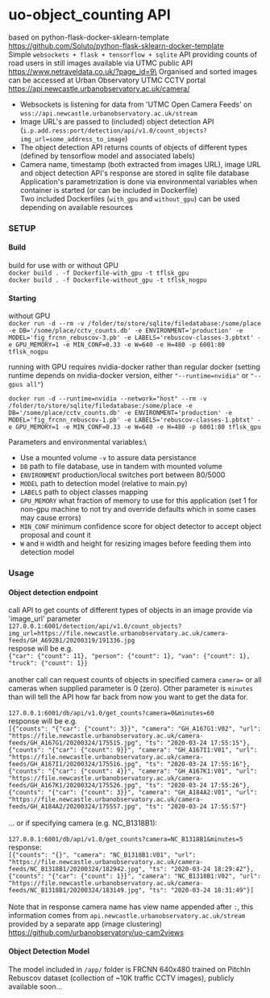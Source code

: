 # uo-object_counting API
based on python-flask-docker-sklearn-template \
https://github.com/Soluto/python-flask-sklearn-docker-template
\
Simple `websockets + flask + tensorflow + sqlite` API providing counts of road users in still images available via UTMC public API https://www.netraveldata.co.uk/?page_id=9\
Organised and sorted images can be accessed at Urban Observatory UTMC CCTV portal https://api.newcastle.urbanobservatory.ac.uk/camera/
- Websockets is listening for data from 'UTMC Open Camera Feeds' on `wss://api.newcastle.urbanobservatory.ac.uk/stream`
- Image URL's are passed to (included) object detection API (`i.p.add.ress:port/detection/api/v1.0/count_objects?img_url=some_address_to_image`)
- The object detection API returns counts of objects of different types (defined by tensorflow model and associated labels)
- Camera name, timestamp (both extracted from images URL), image URL and object detection API's response are stored in sqlite file database
Application's parametrization is done via environmental variables when container is started (or can be included in Dockerfile) \
Two included Dockerfiles (`with_gpu` and `without_gpu`) can be used depending on available resources

### SETUP
#### Build
build for use with or without GPU \
`docker build . -f Dockerfile-with_gpu -t tflsk_gpu`  \
`docker build . -f Dockerfile-without_gpu -t tflsk_nogpu`

#### Starting
without GPU \
`docker run -d --rm -v /folder/to/store/sqlite/filedatabase:/some/place -e DB='/some/place/cctv_counts.db' -e ENVIRONMENT='production' -e MODEL='fig_frcnn_rebuscov-3.pb' -e LABELS='rebuscov-classes-3.pbtxt' -e GPU_MEMORY=1 -e MIN_CONF=0.33 -e W=640 -e H=480 -p 6001:80 tflsk_nogpu`

running with GPU requires nvidia-docker rather than regular docker (setting runtime depends on nvidia-docker version, either `"--runtime=nvidia"` or `"--gpus all"`)

`docker run -d --runtime=nvidia --network="host" --rm -v /folder/to/store/sqlite/filedatabase:/some/place -e DB='/some/place/cctv_counts.db' -e ENVIRONMENT='production' -e MODEL='fig_frcnn_rebuscov-1.pb' -e LABELS='rebuscov-classes-1.pbtxt' -e GPU_MEMORY=1 -e MIN_CONF=0.33 -e W=640 -e H=480 -p 6001:80 tflsk_gpu`

Parameters and environmental variables:\
- Use a mounted volume `-v` to assure data persistance
- `DB` path to file database, use in tandem with mounted volume
- `ENVIRONMENT` production/local switches port between 80/5000
- `MODEL` path to detection model (relative to main.py)
- `LABELS` path to object classes mapping
- `GPU_MEMORY` what fraction of memory to use for this application (set 1 for non-gpu machine to not try and override defaults which in some cases may cause errors)
- `MIN_CONF` minimum confidence score for object detector to accept object proposal and count it
- `W` and `H` width and height for resizing images before feeding them into detection model

### Usage
#### Object detection endpoint
call API to get counts of different types of objects in an image provide via 'image_url' parameter\
`127.0.0.1:6001/detection/api/v1.0/count_objects?img_url=https://file.newcastle.urbanobservatory.ac.uk/camera-feeds/GH_A692B1/20200319/191336.jpg`\
respose will be e.g.\
`{"car": {"count": 11}, "person": {"count": 1}, "van": {"count": 1}, "truck": {"count": 1}}`\
\
another call can request counts of objects in specified camera `camera=` or all cameras when supplied parameter is 0 (zero). Other parameter is `minutes` than will tell the API how far back from now you want to get the data for.\
\
`127.0.0.1:6001/db/api/v1.0/get_counts?camera=0&minutes=60`\
response will be e.g.\
`[{"counts": "{"car": {"count": 3}}", "camera": "GH_A167G1:V02", "url": "https://file.newcastle.urbanobservatory.ac.uk/camera-feeds/GH_A167G1/20200324/175515.jpg", "ts": "2020-03-24 17:55:15"}, {"counts": "{"car": {"count": 9}}", "camera": "GH_A167I1:V01", "url": "https://file.newcastle.urbanobservatory.ac.uk/camera-feeds/GH_A167I1/20200324/175516.jpg", "ts": "2020-03-24 17:55:16"}, {"counts": "{"car": {"count": 4}}", "camera": "GH_A167K1:V01", "url": "https://file.newcastle.urbanobservatory.ac.uk/camera-feeds/GH_A167K1/20200324/175526.jpg", "ts": "2020-03-24 17:55:26"}, {"counts": "{"car": {"count": 3}}", "camera": "GH_A184A2:V01", "url": "https://file.newcastle.urbanobservatory.ac.uk/camera-feeds/GH_A184A2/20200324/175557.jpg", "ts": "2020-03-24 17:55:57"}`\
\
... or if specifying camera (e.g. NC_B1318B1): \
\
`127.0.0.1:6001/db/api/v1.0/get_counts?camera=NC_B1318B1&minutes=5`
response: \
`[{"counts": "{}", "camera": "NC_B1318B1:V01", "url": "https://file.newcastle.urbanobservatory.ac.uk/camera-feeds/NC_B1318B1/20200324/182942.jpg", "ts": "2020-03-24 18:29:42"}, {"counts": "{"car": {"count": 1}}", "camera": "NC_B1318B1:V02", "url": "https://file.newcastle.urbanobservatory.ac.uk/camera-feeds/NC_B1318B1/20200324/183149.jpg", "ts": "2020-03-24 18:31:49"}]`\
\
Note that in response camera name has view name appended after `:`, this information comes from `api.newcastle.urbanobservatory.ac.uk/stream` provided by a separate app (image clustering) https://github.com/urbanobservatory/uo-cam2views


#### Object Detection Model
The model included in `/app/` folder is FRCNN 640x480 trained on PitchIn Rebuscov dataset (collection of ~10K traffic CCTV images), publicly available soon...